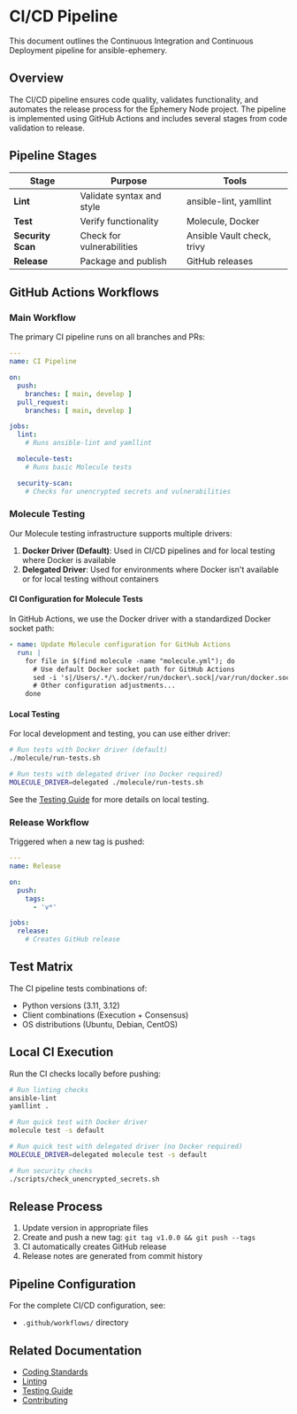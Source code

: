 # CI/CD Pipeline

This document outlines the Continuous Integration and Continuous Deployment pipeline for ansible-ephemery.

## Overview

The CI/CD pipeline ensures code quality, validates functionality, and automates the release process for the Ephemery Node project. The pipeline is implemented using GitHub Actions and includes several stages from code validation to release.

## Pipeline Stages

| Stage | Purpose | Tools |
|-------|---------|-------|
| **Lint** | Validate syntax and style | ansible-lint, yamllint |
| **Test** | Verify functionality | Molecule, Docker |
| **Security Scan** | Check for vulnerabilities | Ansible Vault check, trivy |
| **Release** | Package and publish | GitHub releases |

## GitHub Actions Workflows

### Main Workflow

The primary CI pipeline runs on all branches and PRs:

```yaml
---
name: CI Pipeline

on:
  push:
    branches: [ main, develop ]
  pull_request:
    branches: [ main, develop ]

jobs:
  lint:
    # Runs ansible-lint and yamllint

  molecule-test:
    # Runs basic Molecule tests

  security-scan:
    # Checks for unencrypted secrets and vulnerabilities
```

### Molecule Testing

Our Molecule testing infrastructure supports multiple drivers:

1. **Docker Driver (Default)**: Used in CI/CD pipelines and for local testing where Docker is available
2. **Delegated Driver**: Used for environments where Docker isn't available or for local testing without containers

#### CI Configuration for Molecule Tests

In GitHub Actions, we use the Docker driver with a standardized Docker socket path:

```yaml
- name: Update Molecule configuration for GitHub Actions
  run: |
    for file in $(find molecule -name "molecule.yml"); do
      # Use default Docker socket path for GitHub Actions
      sed -i 's|/Users/.*/\.docker/run/docker\.sock|/var/run/docker.sock|g' $file
      # Other configuration adjustments...
    done
```

#### Local Testing

For local development and testing, you can use either driver:

```bash
# Run tests with Docker driver (default)
./molecule/run-tests.sh

# Run tests with delegated driver (no Docker required)
MOLECULE_DRIVER=delegated ./molecule/run-tests.sh
```

See the [Testing Guide](./TESTING_GUIDE.md) for more details on local testing.

### Release Workflow

Triggered when a new tag is pushed:

```yaml
---
name: Release

on:
  push:
    tags:
      - 'v*'

jobs:
  release:
    # Creates GitHub release
```

## Test Matrix

The CI pipeline tests combinations of:

- Python versions (3.11, 3.12)
- Client combinations (Execution + Consensus)
- OS distributions (Ubuntu, Debian, CentOS)

## Local CI Execution

Run the CI checks locally before pushing:

```bash
# Run linting checks
ansible-lint
yamllint .

# Run quick test with Docker driver
molecule test -s default

# Run quick test with delegated driver (no Docker required)
MOLECULE_DRIVER=delegated molecule test -s default

# Run security checks
./scripts/check_unencrypted_secrets.sh
```

## Release Process

1. Update version in appropriate files
2. Create and push a new tag: `git tag v1.0.0 && git push --tags`
3. CI automatically creates GitHub release
4. Release notes are generated from commit history

## Pipeline Configuration

For the complete CI/CD configuration, see:

- `.github/workflows/` directory

## Related Documentation

- [Coding Standards](./CODING_STANDARDS.md)
- [Linting](./LINTING.md)
- [Testing Guide](./TESTING_GUIDE.md)
- [Contributing](./CONTRIBUTING.md)
